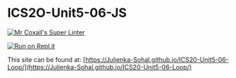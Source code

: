 # ICS2O-Unit5-06-JS

[![Mr Coxall's Super Linter](https://github.com/Julienka-Sohal/ICS20-Unit5-06-Loop/workflows/Mr%20Coxall's%20Super%20Linter/badge.svg)](https://github.com/Julienka-Sohal/ICS20-Unit5-06-Loop/actions/)

[![Run on Repl.it](https://repl.it/badge/github/Julienka-Sohal/ICS20-Unit5-06-Loop)](https://repl.it/github/Julienka-Sohal/ICS20-Unit5-06-Loop)

This site can be found at: [https://Julienka-Sohal.github.io/ICS20-Unit5-06-Loop/](https://Julienka-Sohal.github.io/ICS20-Unit5-06-Loop/)
